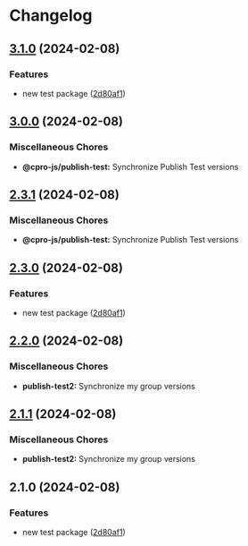 # Changelog

## [3.1.0](https://github.com/cpro-js/workspace-test/compare/@cpro-js/publish-test2-v3.0.0...@cpro-js/publish-test2-v3.1.0) (2024-02-08)


### Features

* new test package ([2d80af1](https://github.com/cpro-js/workspace-test/commit/2d80af141d5122fb2e18581af4523aced2255af1))

## [3.0.0](https://github.com/cpro-js/workspace-test/compare/@cpro-js/publish-test-v2.3.1...@cpro-js/publish-test-v3.0.0) (2024-02-08)


### Miscellaneous Chores

* **@cpro-js/publish-test:** Synchronize Publish Test versions

## [2.3.1](https://github.com/cpro-js/workspace-test/compare/@cpro-js/publish-test-v2.3.0...@cpro-js/publish-test-v2.3.1) (2024-02-08)


### Miscellaneous Chores

* **@cpro-js/publish-test:** Synchronize Publish Test versions

## [2.3.0](https://github.com/cpro-js/workspace-test/compare/@cpro-js/publish-test-v2.2.0...@cpro-js/publish-test-v2.3.0) (2024-02-08)


### Features

* new test package ([2d80af1](https://github.com/cpro-js/workspace-test/commit/2d80af141d5122fb2e18581af4523aced2255af1))

## [2.2.0](https://github.com/cpro-js/workspace-test/compare/publish-test2-v2.1.1...publish-test2-v2.2.0) (2024-02-08)


### Miscellaneous Chores

* **publish-test2:** Synchronize my group versions

## [2.1.1](https://github.com/cpro-js/workspace-test/compare/publish-test2-v2.1.0...publish-test2-v2.1.1) (2024-02-08)


### Miscellaneous Chores

* **publish-test2:** Synchronize my group versions

## 2.1.0 (2024-02-08)


### Features

* new test package ([2d80af1](https://github.com/cpro-js/workspace-test/commit/2d80af141d5122fb2e18581af4523aced2255af1))
